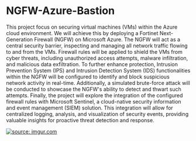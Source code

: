 # NGFW-Azure-Bastion

This project focus on securing virtual machines (VMs) within the Azure cloud environment. We will achieve this by deploying a Fortinet Next-Generation Firewall (NGFW) on Microsoft Azure.  The NGFW will act as a central security barrier, inspecting and managing all network traffic flowing to and from the VMs.  Firewall rules will be applied to shield the VMs from cyber threats, including unauthorized access attempts, malware infiltration, and malicious data exfiltration.  To further enhance protection, Intrusion Prevention System (IPS) and Intrusion Detection System (IDS) functionalities within the NGFW will be configured to identify and block suspicious network activity in real-time. Additionally, a simulated brute-force attack will be conducted to showcase the NGFW's ability to detect and thwart such attempts. Finally, the project will explore the integration of the configured firewall rules with Microsoft Sentinel, a cloud-native security information and event management (SIEM) solution. This integration will allow for centralized logging, analysis, and visualization of security events, providing valuable insights for proactive threat detection and response.

<a href="https://imgur.com/47SJVpr"><img src="https://i.imgur.com//47SJVpr.png" title="source: imgur.com" /></a>  


